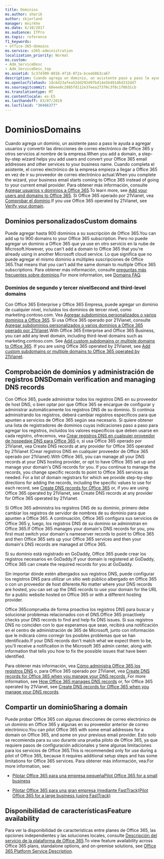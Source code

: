 ```yaml
---
title: Dominios
ms.author: sharik
author: skjerland
manager: mnirkhe
ms.date: 6/10/2017
ms.audience: ITPro
ms.topic: reference
f1_keywords:
- office-365-domains
ms.service: o365-administration
localization_priority: Normal
ms.custom:
- Adm_ServiceDesc
- Adm_ServiceDesc_top
ms.assetid: 5c374309-8016-4f18-8f2a-bceeb863ca67
description: Cuando agrega un dominio, un asistente paso a paso le ayuda a agregar usuarios y convertir las direcciones de correo electrónico de Office 365 y otros servicios al nombre de la empresa. Cuando completa el asistente, el correo electrónico de la empresa empieza a llegar a Office 365 en vez de ir su proveedor de correo electrónico actual. Para obtener más información, consulte Agregar usuarios y dominios a Office 365. Si usa Office 365 operado por 21Vianet, consulte comprobar el dominio.
ms.openlocfilehash: 1dc6d23afea52dd292d97b414e5b491d6d332dd7
ms.sourcegitcommit: 68eee0c2885fd112e37eea27370c3f8c1f0831cb
ms.translationtype: MT
ms.contentlocale: es-ES
ms.lasthandoff: 03/07/2019
ms.locfileid: "30466377"
---
```

# <a name="domains"></a><span data-ttu-id="50ace-106">Dominios</span><span class="sxs-lookup"><span data-stu-id="50ace-106">Domains</span></span>

<span data-ttu-id="50ace-107">Cuando agrega un dominio, un asistente paso a paso le ayuda a agregar usuarios y convertir las direcciones de correo electrónico de Office 365 y otros servicios al nombre de la empresa.</span><span class="sxs-lookup"><span data-stu-id="50ace-107">When you add a domain, a step-by-step wizard helps you add users and convert your Office 365 email addresses and other services to your business name.</span></span> <span data-ttu-id="50ace-108">Cuando completa el asistente, el correo electrónico de la empresa empieza a llegar a Office 365 en vez de ir su proveedor de correo electrónico actual.</span><span class="sxs-lookup"><span data-stu-id="50ace-108">When you complete the wizard, your business email starts coming to Office 365 instead of going to your current email provider.</span></span> <span data-ttu-id="50ace-109">Para obtener más información, consulte [Agregar usuarios y dominios a Office 365](https://support.office.com/article/6383f56d-3d09-4dcb-9b41-b5f5a5efd611).</span><span class="sxs-lookup"><span data-stu-id="50ace-109">To learn more, see [Add your users and domains to Office 365](https://support.office.com/article/6383f56d-3d09-4dcb-9b41-b5f5a5efd611).</span></span> <span data-ttu-id="50ace-110">Si Office 365 operado por 21Vianet, vea [Comprobar el dominio](http://go.microsoft.com/fwlink/?LinkID=733344&amp;clcid=0x409).</span><span class="sxs-lookup"><span data-stu-id="50ace-110">If you use Office 365 operated by 21Vianet, see [Verify your domain](http://go.microsoft.com/fwlink/?LinkID=733344&amp;clcid=0x409).</span></span>
  
## <a name="custom-domains"></a><span data-ttu-id="50ace-111">Dominios personalizados</span><span class="sxs-lookup"><span data-stu-id="50ace-111">Custom domains</span></span>
<span data-ttu-id="50ace-112"><a name="BKMK_CustomDomains"> </a></span><span class="sxs-lookup"><span data-stu-id="50ace-112"></span></span>

<span data-ttu-id="50ace-113">Puede agregar hasta 900 dominios a su suscripción de Office 365.</span><span class="sxs-lookup"><span data-stu-id="50ace-113">You can add up to 900 domains to your Office 365 subscription.</span></span> <span data-ttu-id="50ace-114">Pero no puede agregar un dominio a Office 365 que ya use en otro servicio en la nube de Microsoft.</span><span class="sxs-lookup"><span data-stu-id="50ace-114">However, you can't add a domain to Office 365 that you're already using in another Microsoft cloud service.</span></span> <span data-ttu-id="50ace-115">Lo que significa que no puede agregar el mismo dominio a múltiples suscripciones de Office 365.</span><span class="sxs-lookup"><span data-stu-id="50ace-115">That means that you can't add the same domain to multiple Office 365 subscriptions.</span></span> <span data-ttu-id="50ace-116">Para obtener más información, consulte [preguntas más frecuentes sobre dominios](https://support.office.com/en-us/article/Domains-FAQ-1272bad0-4bd4-4796-8005-67d6fb3afc5a).</span><span class="sxs-lookup"><span data-stu-id="50ace-116">For more information, see [Domains FAQ](https://support.office.com/en-us/article/Domains-FAQ-1272bad0-4bd4-4796-8005-67d6fb3afc5a).</span></span>
  
### <a name="second-and-third-level-domains"></a><span data-ttu-id="50ace-117">Dominios de segundo y tercer nivel</span><span class="sxs-lookup"><span data-stu-id="50ace-117">Second and third-level domains</span></span>
<span data-ttu-id="50ace-118"><a name="BKMK_SecondAndThirdLevelDomains"> </a></span><span class="sxs-lookup"><span data-stu-id="50ace-118"></span></span>

<span data-ttu-id="50ace-p104">Con Office 365 Enterprise y Office 365 Empresa, puede agregar un dominio de cualquier nivel, incluidos los dominios de tercer nivel, como marketing.contoso.com. Vea [Agregar subdominios personalizados o varios dominios a Office 365](http://go.microsoft.com/fwlink/?LinkID=733345&amp;clcid=0x409). Si usa Office 365 operado por 21Vianet, consulte [Agregar subdominios personalizados o varios dominios a Office 365 operado por 21Vianet](http://go.microsoft.com/fwlink/?LinkID=733346&amp;clcid=0x409).</span><span class="sxs-lookup"><span data-stu-id="50ace-p104">With Office 365 Enterprise and Office 365 Business, you can add any level domain, including third-level domains such as marketing.contoso.com. See [Add custom subdomains or multiple domains to Office 365](http://go.microsoft.com/fwlink/?LinkID=733345&amp;clcid=0x409). If you are using Office 365 operated by 21Vianet, see [Add custom subdomains or multiple domains to Office 365 operated by 21Vianet](http://go.microsoft.com/fwlink/?LinkID=733346&amp;clcid=0x409).</span></span>
  
## <a name="domain-verification-and-managing-dns-records"></a><span data-ttu-id="50ace-122">Comprobación de dominios y administración de registros DNS</span><span class="sxs-lookup"><span data-stu-id="50ace-122">Domain verification and managing DNS records</span></span>
<span data-ttu-id="50ace-123"><a name="BKMK_ManagingDNSRecords"> </a></span><span class="sxs-lookup"><span data-stu-id="50ace-123"></span></span>

<span data-ttu-id="50ace-p105">Con Office 365, puede administrar todos los registros DNS en su proveedor de host DNS, o bien optar por que Office 365 se encargue de configurar y administrar automáticamente los registros DNS de su dominio. Si continúa administrando los registros, deberá cambiar registros específicos para que apunten a servicios de Office 365 según sea necesario. Si quiere obtener una lista de registradores de dominios cuyas indicaciones paso a paso para agregar los registros, incluidos los valores específicos que deben usarse en cada registro, ofrecemos, vea [Crear registros DNS en cualquier proveedor de hospedaje DNS para Office 365](https://go.microsoft.com/fwlink/p/?LinkID=270173) o, si usa Office 365 operado por 21Vianet, vea Create DNS records at any provider for Office 365 operated by 21Vianet (Crear registros DNS en cualquier proveedor de Office 365 operado por 21Vianet).</span><span class="sxs-lookup"><span data-stu-id="50ace-p105">With Office 365, you can manage all your DNS records at your DNS hosting provider, or opt to have Office 365 set up and manage your domain's DNS records for you. If you continue to manage the records, you change specific records to point to Office 365 services as needed. For a list of domain registrars for which we provide step-by-step directions for adding the records, including the specific values to use for each record, see [Create DNS records for Office 365](https://go.microsoft.com/fwlink/p/?LinkID=270173) or, if you are using Office 365 operated by 21Vianet, see Create DNS records at any provider for Office 365 operated by 21Vianet.</span></span> 
  
<span data-ttu-id="50ace-127">Si Office 365 administra los registros DNS de su dominio, primero debe cambiar los registros de servidor de nombres de su dominio para que apunten a Office 365. A continuación, Office 365 configura sus servicios de Office 365 y, luego, los registros DNS de su dominio se administran en Office 365.</span><span class="sxs-lookup"><span data-stu-id="50ace-127">If Office 365 manages your domain's DNS records for you, you first must switch your domain's nameserver records to point to Office 365 and then Office 365 sets up your Office 365 services and then your domain's DNS records are managed at Office 365.</span></span>
  
<span data-ttu-id="50ace-128">Si su dominio está registrado en GoDaddy, Office 365 puede crear los registros necesarios en GoDaddy.</span><span class="sxs-lookup"><span data-stu-id="50ace-128">If your domain is registered at GoDaddy, Office 365 can create the required records for you at GoDaddy.</span></span> 
  
<span data-ttu-id="50ace-129">Sin importar dónde estén albergados sus registros DNS, puede configurar los registros DNS para utilizar un sitio web público albergado en Office 365 o con un proveedor de host diferente.</span><span class="sxs-lookup"><span data-stu-id="50ace-129">No matter where your DNS records are hosted, you can set up the DNS records to use your domain for the URL for a public website hosted on Office 365 or with a different hosting provider.</span></span> 
  
<span data-ttu-id="50ace-130">Office 365comprueba de forma proactiva los registros DNS para buscar y solucionar problemas relacionados con el DNS.</span><span class="sxs-lookup"><span data-stu-id="50ace-130">Office 365 proactively checks your DNS records to find and help fix DNS issues.</span></span> <span data-ttu-id="50ace-131">Si sus registros DNS no coinciden con lo que esperamos que sean, recibirá una notificación en el centro de administración de 365 de Microsoft, junto con información que le indicará cómo corregir los posibles problemas que se han identificado.</span><span class="sxs-lookup"><span data-stu-id="50ace-131">If your DNS records don't match what we expect them to be, you'll receive a notification in the Microsoft 365 admin center, along with information that tells you how to fix the possible issues that have been identified.</span></span>
  
<span data-ttu-id="50ace-132">Para obtener más información, vea [Cómo administra Office 365 los registros DNS](https://go.microsoft.com/fwlink/p/?LinkID=270144) o, para Office 365 operado por 21Vianet, vea [Create DNS records for Office 365 when you manage your DNS records ](http://go.microsoft.com/fwlink/?LinkID=817326&amp;clcid=0x409).</span><span class="sxs-lookup"><span data-stu-id="50ace-132">For more information, see [How Office 365 manages DNS records](https://go.microsoft.com/fwlink/p/?LinkID=270144) or, for Office 365 operated by 21Vianet, see [Create DNS records for Office 365 when you manage your DNS records](http://go.microsoft.com/fwlink/?LinkID=817326&amp;clcid=0x409).</span></span>
  
## <a name="sharing-a-domain"></a><span data-ttu-id="50ace-133">Compartir un dominio</span><span class="sxs-lookup"><span data-stu-id="50ace-133">Sharing a domain</span></span>
<span data-ttu-id="50ace-134"><a name="BKMK_ManagingDNSRecords"> </a></span><span class="sxs-lookup"><span data-stu-id="50ace-134"></span></span>

<span data-ttu-id="50ace-135">Puede probar Office 365 con algunas direcciones de correo electrónico de un dominio en Office 365 y algunas en su proveedor anterior de correo electrónico.</span><span class="sxs-lookup"><span data-stu-id="50ace-135">You can pilot Office 365 with some email addresses for a domain on Office 365, and some on your previous email provider.</span></span> <span data-ttu-id="50ace-136">Esto solo se recomienda para su uso durante una prueba piloto de Office 365, ya que requiere pasos de configuración adicionales y tiene algunas limitaciones para los servicios de Office 365.</span><span class="sxs-lookup"><span data-stu-id="50ace-136">This is recommended only for use during a pilot of Office 365, because it requires additional setup steps and has some limitations for Office 365 services.</span></span> <span data-ttu-id="50ace-137">Para obtener más información, vea:</span><span class="sxs-lookup"><span data-stu-id="50ace-137">For more information, see:</span></span>
  
- [<span data-ttu-id="50ace-138">Pilotar Office 365 para una empresa pequeña</span><span class="sxs-lookup"><span data-stu-id="50ace-138">Pilot Office 365 for a small business</span></span>](https://support.office.com/article/39cee536-6a03-40cf-b9c1-f301bb6001d7)
    
- [<span data-ttu-id="50ace-139">Pilotar Office 365 para una gran empresa (mediante FastTrack)</span><span class="sxs-lookup"><span data-stu-id="50ace-139">Pilot Office 365 for a large business (using FastTrack)</span></span>](https://fasttrack.office.com/onboard)
    
## <a name="feature-availability"></a><span data-ttu-id="50ace-140">Disponibilidad de características</span><span class="sxs-lookup"><span data-stu-id="50ace-140">Feature availability</span></span>
<span data-ttu-id="50ace-141"><a name="BKMK_ManagingDNSRecords"> </a></span><span class="sxs-lookup"><span data-stu-id="50ace-141"></span></span>

<span data-ttu-id="50ace-142">Para ver la disponibilidad de características entre planes de Office 365, las opciones independientes y las soluciones locales, consulte [Descripción del servicio de la plataforma de Office 365](https://technet.microsoft.com/en-us/library/office-365-platform-service-description.aspx).</span><span class="sxs-lookup"><span data-stu-id="50ace-142">To view feature availability across Office 365 plans, standalone options, and on-premise solutions, see [Office 365 Platform Service Description](https://technet.microsoft.com/en-us/library/office-365-platform-service-description.aspx).</span></span>
  


